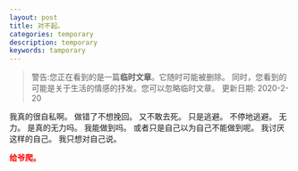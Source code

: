 ```yaml
---
layout: post
title: 对不起。
categories: temporary
description: temporary
keywords: tamporary
---
```


>警告:您正在看到的是一篇**临时文章**。它随时可能被删除。
>同时，您看到的可能是关于生活的情感的抒发。您可以忽略临时文章。
>更新日期: 2020-2-20

我真的很自私啊。
做错了不想挽回。
又不敢去死。
只是逃避。
不停地逃避。
无力。
是真的无力吗。
我能做到吗。
或者只是自己以为自己不能做到呢。
我讨厌这样的自己。
我只想对自己说。

**<font color=#FF0000>给爷爬。</font>**
